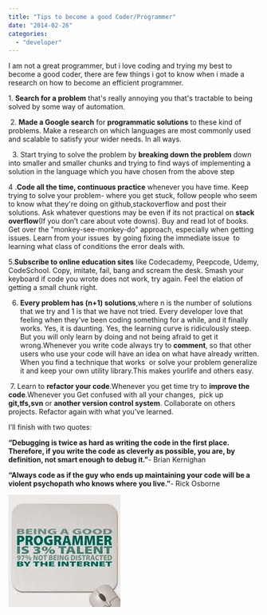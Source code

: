 ```yaml
---
title: "Tips to become a good Coder/Programmer"
date: "2014-02-26"
categories: 
  - "developer"
---
```


I am not a great programmer, but i love coding and trying my best to become a good coder, there are few things i got to know when i made a research on how to become an efficient programmer.  
  
1\. **Search for a problem** that's really annoying you that's tractable to being solved by some way of automation.  
  
 2. **Made a Google search** for **programmatic solutions** to these kind of problems. Make a research on which languages are most commonly used and scalable to satisfy your wider needs. In all ways.  
  
  3. Start trying to solve the problem by **breaking down the problem** down into smaller and smaller chunks and trying to find ways of implementing a solution in the language which you have chosen from the above step  
  
4 .**Code all the time, continuous practice** whenever you have time. Keep trying to solve your problem- where you get stuck, follow people who seem to know what they're doing on github,stackoverflow and post their solutions. Ask whatever questions may be even if its not practical on **stack overflow**(If you don’t care about vote downs). Buy and read lot of books. Get over the "monkey-see-monkey-do" approach, especially when getting issues. Learn from your issues  by going fixing the immediate issue  to learning what class of conditions the error deals with.  
  
5.**Subscribe to online education sites** like Codecademy, Peepcode, Udemy, CodeSchool. Copy, imitate, fail, bang and scream the desk. Smash your keyboard if code you wrote does not work, try again. Feel the elation of getting a small chunk right.    
  
6. **Every problem has (n+1) solutions**,where n is the number of solutions that we try and 1 is that we have not tried. Every developer love that feeling when they’ve been coding something for a while, and it finally works. Yes, it is daunting. Yes, the learning curve is ridiculously steep. But you will only learn by doing and not being afraid to get it wrong.Whenever you write code always try to **comment**, so that other users who use your code will have an idea on what have already written. When you find a technique that works  or solve your problem generalize it and keep your own utility library.This makes yourlife and others easy.  
  
 7. Learn to **refactor your code**.Whenever you get time try to **improve the code**.Whenever you Get confused with all your changes,  pick up **git,tfs,svn** or **another version control system**. Collaborate on others projects. Refactor again with what you've learned.    
  
  

I’ll finish with two quotes:

**“Debugging is twice as hard as writing the code in the first place. Therefore, if you write the code as cleverly as possible, you are, by definition, not smart enough to debug it.”**\- Brian Kernighan

  
  

**“Always code as if the guy who ends up maintaining your code will be a violent psychopath who knows where you live.”**\- Rick Osborne

[![](images/1013f-programmer.jpg)](https://sajeetharan.wordpress.com/wp-content/uploads/2014/02/1013f-programmer.jpg)
